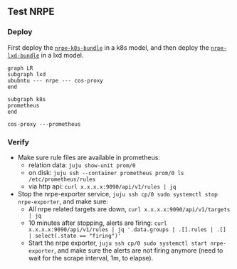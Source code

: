 ## Test NRPE
### Deploy
First deploy the [`nrpe-k8s-bundle`](nrpe-k8s-bundle.yaml) in a k8s model, and then deploy the
[`nrpe-lxd-bundle`](nrpe-lxd-bundle.yaml) in a lxd model.

```mermaid
graph LR
subgraph lxd
ububntu --- nrpe --- cos-proxy
end

subgraph k8s
prometheus
end

cos-proxy ---prometheus
```

### Verify
- Make sure rule files are available in prometheus:
  - relation data: `juju show-unit prom/0`
  - on disk: `juju ssh --container prometheus prom/0 ls /etc/prometheus/rules`
  - via http api: `curl x.x.x.x:9090/api/v1/rules | jq`
- Stop the nrpe-exporter service, `juju ssh cp/0 sudo systemctl stop nrpe-exporter`, and make sure:
  - All nrpe related targets are down, `curl x.x.x.x:9090/api/v1/targets | jq`
  - 10 minutes after stopping, alerts are firing:
    `curl x.x.x.x:9090/api/v1/rules | jq '.data.groups | .[].rules | .[] | select(.state == "firing")'`
  - Start the nrpe exporter, `juju ssh cp/0 sudo systemctl start nrpe-exporter`, and make sure
    the alerts are not firing anymore (need to wait for the scrape interval, 1m, to elapse).
